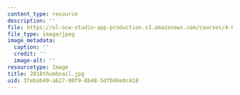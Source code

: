 ```yaml
---
content_type: resource
description: ''
file: https://ol-ocw-studio-app-production.s3.amazonaws.com/courses/4-614-religious-architecture-and-islamic-cultures-fall-2002/3febab49a62790f98b485df046e0c418_2018thumbnail.jpg
file_type: image/jpeg
image_metadata:
  caption: ''
  credit: ''
  image-alt: ''
resourcetype: Image
title: 2018thumbnail.jpg
uid: 3febab49-a627-90f9-8b48-5df046e0c418
---
```

